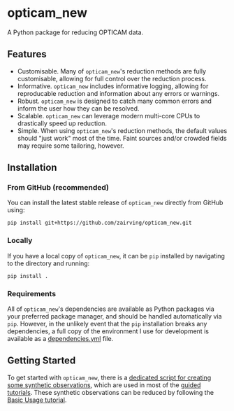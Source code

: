 # opticam_new
A Python package for reducing OPTICAM data.

## Features
- Customisable. Many of `opticam_new`'s reduction methods are fully customisable, allowing for full control over the reduction process.
- Informative. `opticam_new` includes informative logging, allowing for reproducable reduction and information about any errors or warnings.
- Robust. `opticam_new` is designed to catch many common errors and inform the user how they can be resolved.
- Scalable. `opticam_new` can leverage modern multi-core CPUs to drastically speed up reduction.
- Simple. When using `opticam_new`'s reduction methods, the default values should "just work" most of the time. Faint sources and/or crowded fields may require some tailoring, however.

## Installation

### From GitHub (recommended)

You can install the latest stable release of `opticam_new` directly from GitHub using:

```
pip install git+https://github.com/zairving/opticam_new.git
```

### Locally

If you have a local copy of `opticam_new`, it can be `pip` installed by navigating to the directory and running:

```
pip install .
```

### Requirements

All of `opticam_new`'s dependencies are available as Python packages via your preferred package manager, and should be handled automatically via `pip`. However, in the unlikely event that the `pip` installation breaks any dependencies, a full copy of the environment I use for development is available as a [dependencies.yml](dependencies.yml) file.

## Getting Started

To get started with `opticam_new`, there is a [dedicated script for creating some synthetic observations](Tutorials/create_test_data.py), which are used in most of the [guided tutorials](Tutorials). These synthetic observations can be reduced by following the [Basic Usage tutorial](Tutorials/basic_usage.ipynb). 